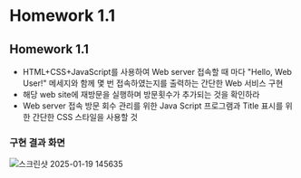 # Homework 1.1

## Homework 1.1
- HTML+CSS+JavaScript를 사용하여 Web server 접속할 때 마다 "Hello, Web User!" 메세지와 함께 몇 번
접속하였는지를 출력하는 간단한 Web 서비스 구현
- 해당 web site에 재방문을 실행하며 방문횟수가 추가되는 것을 확인하라
- Web server 접속 방문 회수 관리를 위한 Java Script 프로그램과 Title 표시를 위한 간단한 CSS 스타일을 사용할 것

### 구현 결과 화면
![스크린샷 2025-01-19 145635](https://github.com/user-attachments/assets/ce97e23e-35e7-460f-a59b-ea4b29bc2b83)
